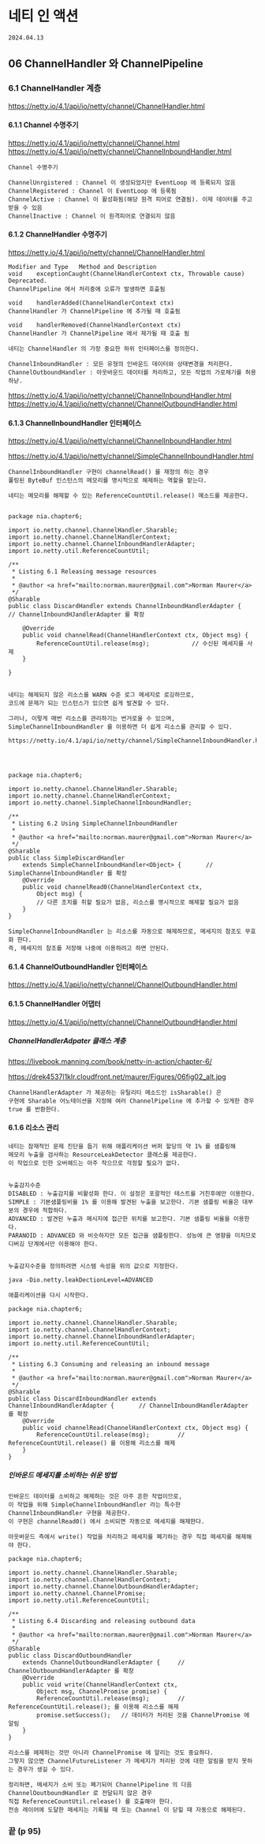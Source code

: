 # 네티 인 액션

```
2024.04.13
```

## 06 ChannelHandler 와 ChannelPipeline

### 6.1 ChannelHandler 계층

https://netty.io/4.1/api/io/netty/channel/ChannelHandler.html

#### 6.1.1 Channel 수명주기

https://netty.io/4.1/api/io/netty/channel/Channel.html
https://netty.io/4.1/api/io/netty/channel/ChannelInboundHandler.html

```
Channel 수명주기

ChannelUnrgistered : Channel 이 생성되었지만 EventLoop 에 등록되지 않음
ChannelRegistered : Channel 이 EventLoop 에 등록됨
ChannelActive : Channel 이 활성화됨(해당 원격 피어로 연결됨). 이제 데이터를 주고받을 수 있음
ChannelInactive : Channel 이 원격피어로 연결되지 않음
```


#### 6.1.2 ChannelHandler 수명주기

https://netty.io/4.1/api/io/netty/channel/ChannelHandler.html
```
Modifier and Type	Method and Description
void	exceptionCaught(ChannelHandlerContext ctx, Throwable cause)
Deprecated. 
ChannelPipeline 에서 처리중에 오류가 발생하면 호출됨

void	handlerAdded(ChannelHandlerContext ctx)
ChannelHandler 가 ChannelPipeline 에 추가될 때 호출됨

void	handlerRemoved(ChannelHandlerContext ctx)
ChannelHandler 가 ChannelPipeline 에서 제가될 때 호출 됨

```



```
네티는 ChannelHandler 의 가장 중요한 하위 인터페이스를 정의한다.

ChannelInboundHandler : 모든 유형의 인바운드 데이터와 상태변경을 처리한다.
ChannelOutboundHandler : 아웃바운드 데이터를 처리하고, 모든 작업의 가로채기를 허용하낟.

```
https://netty.io/4.1/api/io/netty/channel/ChannelInboundHandler.html
https://netty.io/4.1/api/io/netty/channel/ChannelOutboundHandler.html



#### 6.1.3 ChannelInboundHandler 인터페이스

https://netty.io/4.1/api/io/netty/channel/ChannelInboundHandler.html

https://netty.io/4.1/api/io/netty/channel/SimpleChannelInboundHandler.html


```
ChannelInboundHandler 구현이 channelRead() 를 재정의 하는 경우 
풀링된 ByteBuf 인스턴스의 메모리를 명시적으로 해제하는 역할을 맡는다.

네티는 메모리를 해제할 수 있는 ReferenceCountUtil.release() 메소드를 제공한다.


package nia.chapter6;

import io.netty.channel.ChannelHandler.Sharable;
import io.netty.channel.ChannelHandlerContext;
import io.netty.channel.ChannelInboundHandlerAdapter;
import io.netty.util.ReferenceCountUtil;

/**
 * Listing 6.1 Releasing message resources
 *
 * @author <a href="mailto:norman.maurer@gmail.com">Norman Maurer</a>
 */
@Sharable
public class DiscardHandler extends ChannelInboundHandlerAdapter {      // ChannelInboundHJandlerAdapter 를 확장

    @Override
    public void channelRead(ChannelHandlerContext ctx, Object msg) {    
        ReferenceCountUtil.release(msg);            // 수신된 메세지를 사제
    }

}


네티는 해제되지 않은 리소스를 WARN 수준 로그 메세지로 로깅하므로, 
코드에 문제가 되는 인스턴스가 있으면 쉽게 발견할 수 있다.
```

```
그러나, 이렇게 매번 리소스를 관리하기는 번거로울 수 있으며, 
SimpleChannelInboundHandler 를 이용하면 더 쉽게 리소스를 관리할 수 있다.

https://netty.io/4.1/api/io/netty/channel/SimpleChannelInboundHandler.html




package nia.chapter6;

import io.netty.channel.ChannelHandler.Sharable;
import io.netty.channel.ChannelHandlerContext;
import io.netty.channel.SimpleChannelInboundHandler;

/**
 * Listing 6.2 Using SimpleChannelInboundHandler
 *
 * @author <a href="mailto:norman.maurer@gmail.com">Norman Maurer</a>
 */
@Sharable
public class SimpleDiscardHandler
    extends SimpleChannelInboundHandler<Object> {       // SimpleChannelInboundHandler 를 확장
    @Override
    public void channelRead0(ChannelHandlerContext ctx,
        Object msg) {
        // 다른 조치를 취할 필요가 없음, 리소스를 명시적으로 해제할 필요가 없음
    }
}

SimpleChannelInboundHandler 는 리소스를 자동으로 해제하므로, 메세지의 참조도 무효화 한다.
즉, 메세지의 참조를 저장해 나중에 이용하려고 하면 안된다.

```


#### 6.1.4 ChannelOutboundHandler 인터페이스

https://netty.io/4.1/api/io/netty/channel/ChannelOutboundHandler.html


#### 6.1.5 ChannelHandler 어댑터 



https://netty.io/4.1/api/io/netty/channel/ChannelOutboundHandler.html


##### ChannelHandlerAdpater 클래스 계층
https://livebook.manning.com/book/netty-in-action/chapter-6/

https://drek4537l1klr.cloudfront.net/maurer/Figures/06fig02_alt.jpg

```
ChannelHandlerAdapter 가 제공하는 유틸리티 메소드인 isSharable() 은 
구현에 Sharable 어노테이션을 지정해 여러 ChannelPipeline 에 추가할 수 있게한 경우 true 를 반환한다.
```


#### 6.1.6 리소스 관리

```
네티는 잠재적인 문제 진단을 돕기 위해 애플리케이션 버퍼 할당의 약 1% 를 샘플링해 
메모리 누출을 검사하는 ResourceLeakDetector 클래스를 제공한다.
이 작업으로 인한 오버헤드는 아주 작으므로 걱정할 필요가 없다.


누출감지수준
DISABLED : 누출감지를 비활성화 한다. 이 설정은 포괄적인 테스트를 거친후에만 이용한다.
SIMPLE : 기본샘플링비율 1% 를 이용해 발견된 누출을 보고한다. 기본 샘플링 비율은 대부분의 경우에 적합하다.
ADVANCED : 발견된 누출과 메시지에 접근한 위치를 보고한다. 기본 샘플링 비율을 이용한다.
PARANOID : ADVANCED 와 비슷하지만 모든 접근을 샘플링한다. 성능에 큰 영향을 미치므로 디버깅 단계에서만 이용해야 한다.


누출감지수준을 정의하려면 시스템 속성을 위의 값으로 지정한다.

java -Dio.netty.leakDectionLevel=ADVANCED

애플리케이션을 다시 시작한다.
```


```
package nia.chapter6;

import io.netty.channel.ChannelHandler.Sharable;
import io.netty.channel.ChannelHandlerContext;
import io.netty.channel.ChannelInboundHandlerAdapter;
import io.netty.util.ReferenceCountUtil;

/**
 * Listing 6.3 Consuming and releasing an inbound message
 *
 * @author <a href="mailto:norman.maurer@gmail.com">Norman Maurer</a>
 */
@Sharable
public class DiscardInboundHandler extends ChannelInboundHandlerAdapter {       // ChannelInboundHandlerAdapter 를 확장
    @Override
    public void channelRead(ChannelHandlerContext ctx, Object msg) {
        ReferenceCountUtil.release(msg);        // ReferenceCountUtil.release() 를 이용해 리소스를 해제
    }
}
```

##### 인바운드 메세지를 소비하는 쉬운 방법
```
인바운드 데이터를 소비하고 해제하는 것은 아주 흔한 작업이므로, 
이 작업을 위해 SimpleChannelInboundHandler 라는 특수한 ChannelInboundHandler 구현을 제공한다.
이 구현은 channelRead0() 에서 소비되면 자동으로 메세지를 해제한다.
```


```
아웃바운드 측에서 write() 작업을 처리하고 메세지를 폐기하는 경우 직접 메세지를 해제해야 한다.

package nia.chapter6;

import io.netty.channel.ChannelHandler.Sharable;
import io.netty.channel.ChannelHandlerContext;
import io.netty.channel.ChannelOutboundHandlerAdapter;
import io.netty.channel.ChannelPromise;
import io.netty.util.ReferenceCountUtil;

/**
 * Listing 6.4 Discarding and releasing outbound data
 *
 * @author <a href="mailto:norman.maurer@gmail.com">Norman Maurer</a>
 */
@Sharable
public class DiscardOutboundHandler
    extends ChannelOutboundHandlerAdapter {     // ChannelOutboundHandlerAdapter 를 확장
    @Override
    public void write(ChannelHandlerContext ctx,
        Object msg, ChannelPromise promise) {
        ReferenceCountUtil.release(msg);        // ReferenceCountUtil.release(); 를 이용해 리소스를 해제
        promise.setSuccess();   // 데이터가 처리된 것을 ChannelPromise 에 알림
    }
}

리소스를 헤제하는 것만 아니라 ChannelPromise 에 알리는 것도 중요하다.
그렇지 않으면 ChannelFutureListener 가 메세지가 처리된 것에 대한 알림을 받지 못하는 경우가 생길 수 있다.

```


```
정리하면, 메세지가 소비 또는 폐기되어 ChannelPipeline 의 다음 ChannelOoutboundHandler 로 전달되지 않은 경우
직접 ReferenceCountUtil.release() 를 호출해야 한다.
전송 레이어에 도달한 메세지는 기록될 때 또는 Channel 이 닫힐 때 자동으로 해제된다.
```


### 끝 (p 95)


